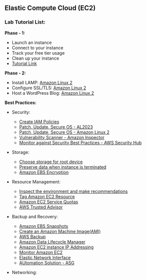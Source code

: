 ## Elastic Compute Cloud (EC2)

### Lab Tutorial List:

**Phase - 1:**

- Launch an instance
- Connect to your instance
- Track your free tier usage
- Clean up your instance
- [Tutorial Link](https://docs.aws.amazon.com/AWSEC2/latest/UserGuide/EC2_GetStarted.html#ec2-launch-instance)

**Phase - 2:**

- Install LAMP: [Amazon Linux 2](https://docs.aws.amazon.com/AWSEC2/latest/UserGuide/ec2-lamp-amazon-linux-2.html)
- Configure SSL/TLS: [Amazon Linux 2](https://docs.aws.amazon.com/AWSEC2/latest/UserGuide/SSL-on-amazon-linux-2.html)
- Host a WordPress Blog: [Amazon Linux 2](https://docs.aws.amazon.com/AWSEC2/latest/UserGuide/hosting-wordpress.html)

**Best Practices:**

- Security:
  - [Create IAM Policies](https://docs.aws.amazon.com/IAM/latest/UserGuide/access_policies_create.html)
  - [Patch, Update, Secure OS - AL2023](https://docs.aws.amazon.com/linux/al2023/ug/updating.html)
  - [Patch, Update, Secure OS - Amazon Linux 2](https://docs.aws.amazon.com/AWSEC2/latest/UserGuide/managing-software.html)
  - [Vulnerability Scanner - Amazon Inspector](https://docs.aws.amazon.com/inspector/latest/user/what-is-inspector.html)
  - [Monitor against Security Best Practices - AWS Security Hub](https://docs.aws.amazon.com/securityhub/latest/userguide/ec2-controls.html)

- Storage:
  - [Choose storage for root device](https://docs.aws.amazon.com/AWSEC2/latest/UserGuide/ComponentsAMIs.html#storage-for-the-root-device)
  - [Preserve data when instance is terminated](https://docs.aws.amazon.com/AWSEC2/latest/UserGuide/terminate-instances-considerations.html#preserving-volumes-on-termination)
  - [Amazon EBS Encryption](https://docs.aws.amazon.com/ebs/latest/userguide/ebs-encryption.html)
 
- Resource Management:
  - [Inspect the environment and make recommendations](https://docs.aws.amazon.com/AWSEC2/latest/UserGuide/ec2-instance-metadata.html)
  - [Tag Amazon EC2 Resource](https://docs.aws.amazon.com/AWSEC2/latest/UserGuide/Using_Tags.html)
  - [Amazon EC2 Service Quotas](https://docs.aws.amazon.com/AWSEC2/latest/UserGuide/ec2-resource-limits.html)
  - [AWS Trusted Advisor](https://docs.aws.amazon.com/awssupport/latest/user/trusted-advisor.html)

- Backup and Recovery:
  - [Amazon EBS Snapshots](https://docs.aws.amazon.com/ebs/latest/userguide/ebs-snapshots.html)
  - [Create an Amazon Machine Image(AMI)](https://docs.aws.amazon.com/AWSEC2/latest/UserGuide/AMIs.html)
  - [AWS Backup](https://docs.aws.amazon.com/aws-backup/latest/devguide/whatisbackup.html)
  - [Amazon Data Lifecycle Manager](https://docs.aws.amazon.com/ebs/latest/userguide/snapshot-lifecycle.html)
  - [Amazon EC2 instance IP Addressing](https://docs.aws.amazon.com/AWSEC2/latest/UserGuide/using-instance-addressing.html)
  - [Monitor Amazon EC2](https://docs.aws.amazon.com/AWSEC2/latest/UserGuide/monitoring_ec2.html)
  - [Elastic Network Interface](https://docs.aws.amazon.com/AWSEC2/latest/UserGuide/using-eni.html)
  - [AUtomation Solution - ASG](https://docs.aws.amazon.com/autoscaling/ec2/userguide/what-is-amazon-ec2-auto-scaling.html)

- Networking:




